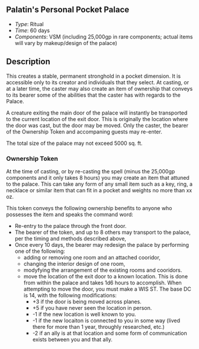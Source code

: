 ## Palatin's Personal Pocket Palace
 
* _Type_: Ritual
* _Time_: 60 days
* _Components_: VSM (including 25,000gp in rare components; actual items will vary by makeup/design of the palace)

## Description
This creates a stable, permanent stronghold in a pocket dimension. It is accessible only to its creator and individuals that they select. At casting, or at a later time, the caster may also create an item of ownership that conveys to its bearer some of the abilities that the caster has with regards to the Palace.

A creature exiting the main door of the palace will instantly be transported to the current location of the exit door. This is originally the location where the door was cast, but the door may be moved. Only the caster, the bearer of the Ownership Token and accompaning guests may re-enter.

The total size of the palace may not exceed 5000 sq. ft.

### Ownership Token
At the time of casting, or by re-casting the spell (minus the 25,000gp components and it only takes 8 hours) you may create an item that attuned to the palace. This can take any form of any small item such as a key, ring, a necklace or similar item that can fit in a pocket and weights no more than xx oz.

This token conveys the following ownership benefits to anyone who possesses the item and speaks the command word:
* Re-entry to the palace through the front door.
* The bearer of the token, and up to 8 others may transport to the palace, per the timing and methods described above,
* Once every 10 days, the bearer may redesign the palace by performing one of the following:
  * adding or removing one room and an attached cooridor,
  * changing the interior design of one room,
  * modyfying the arrangement of the existing rooms and cooridors.
  * move the location of the exit door to a known location. This is done from within the palace and takes 1d6 hours to accomplish. When attempting to move the door, you must make a WIS ST. The base DC is 14, with the following modifications:
    * +3 if the door is being moved across planes.
    * +5 if you have never seen the location in person.
    * -1 if the new location is well known to you.
    * -1 if the new locaiton is connected to you in some way (lived there for more than 1 year, throughly researched, etc.)
    * -2 if an ally is at that location and some form of communication exists between you and that ally.
 
 
